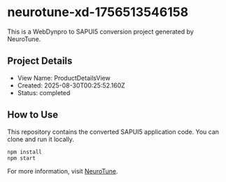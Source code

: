 # neurotune-xd-1756513546158
This is a WebDynpro to SAPUI5 conversion project generated by NeuroTune.

## Project Details
- View Name: ProductDetailsView
- Created: 2025-08-30T00:25:52.160Z
- Status: completed

## How to Use
This repository contains the converted SAPUI5 application code. You can clone and run it locally.

```
npm install
npm start
```

For more information, visit [NeuroTune](https://neurotune.com).
        